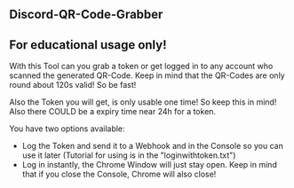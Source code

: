 ## Discord-QR-Code-Grabber

## For educational usage only!


With this Tool can you grab a token or get logged in to any account who scanned the generated QR-Code.
Keep in mind that the QR-Codes are only round about 120s valid! So be fast!

Also the Token you will get, is only usable one time! So keep this in mind! Also there COULD be a expiry time near 24h for a token.

You have two options available:

- Log the Token and send it to a Webhook and in the Console so you can use it later (Tutorial for using is in the "loginwithtoken.txt")
- Log in instantly, the Chrome Window will just stay open. Keep in mind that if you close the Console, Chrome will also close!